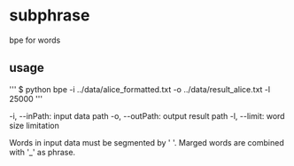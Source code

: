 # subphrase
bpe for words

## usage
'''
$ python bpe -i ../data/alice_formatted.txt -o ../data/result_alice.txt -l 25000
'''

-i, --inPath: input data path
-o, --outPath: output result path
-l, --limit: word size limitation

Words in input data must be segmented by ' '.
Marged words are combined with '\_' as phrase.

